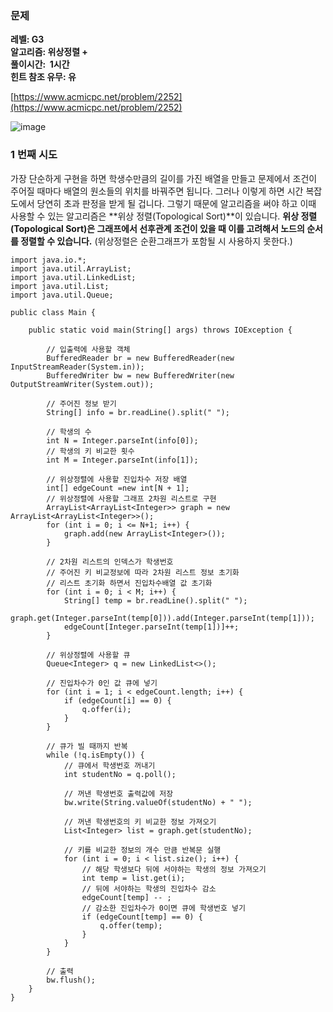 ### **문제**         

**레벨: G3  
알고리즘: 위상정렬 +**   
**풀이시간:  1시간   
힌트 참조 유무: 유**

[https://www.acmicpc.net/problem/2252](https://www.acmicpc.net/problem/2252)

![image](https://github.com/sunwon12/Today-I-Learn/assets/92251131/a1a74db4-8472-4f59-8f5c-11bbb2a66bb2)

### **1 번째 시도**   

가장 단순하게 구현을 하면 학생수만큼의 길이를 가진 배열을 만들고 문제에서 조건이 주어질 때마다 배열의 원소들의 위치를 바꿔주면 됩니다. 그러나 이렇게 하면 시간 복잡도에서 당연히 초과 판정을 받게 될 겁니다. 그렇기 때문에 알고리즘을 써야 하고 이때 사용할 수 있는 알고리즘은 **위상 정렬(Topological Sort)**이 있습니다. **위상 정렬(Topological Sort)은 그래프에서 선후관계 조건이 있을 때 이를 고려해서 노드의 순서를 정렬할 수 있습니다.** (위상정렬은 순환그래프가 포함될 시 사용하지 못한다.)

```
import java.io.*;
import java.util.ArrayList;
import java.util.LinkedList;
import java.util.List;
import java.util.Queue;

public class Main {

    public static void main(String[] args) throws IOException {

        // 입출력에 사용할 객체
        BufferedReader br = new BufferedReader(new InputStreamReader(System.in));
        BufferedWriter bw = new BufferedWriter(new OutputStreamWriter(System.out));

        // 주어진 정보 받기
        String[] info = br.readLine().split(" ");

        // 학생의 수
        int N = Integer.parseInt(info[0]);
        // 학생의 키 비교한 횟수
        int M = Integer.parseInt(info[1]);

        // 위상정렬에 사용할 진입차수 저장 배열
        int[] edgeCount =new int[N + 1];
        // 위상정렬에 사용할 그래프 2차원 리스트로 구현
        ArrayList<ArrayList<Integer>> graph = new ArrayList<ArrayList<Integer>>();
        for (int i = 0; i <= N+1; i++) {
            graph.add(new ArrayList<Integer>());
        }

        // 2차원 리스트의 인덱스가 학생번호
        // 주어진 키 비교정보에 따라 2차원 리스트 정보 초기화
        // 리스트 초기화 하면서 진입차수배열 값 초기화
        for (int i = 0; i < M; i++) {
            String[] temp = br.readLine().split(" ");
            graph.get(Integer.parseInt(temp[0])).add(Integer.parseInt(temp[1]));
            edgeCount[Integer.parseInt(temp[1])]++;
        }

        // 위상정렬에 사용할 큐
        Queue<Integer> q = new LinkedList<>();

        // 진입차수가 0인 값 큐에 넣기
        for (int i = 1; i < edgeCount.length; i++) {
            if (edgeCount[i] == 0) {
                q.offer(i);
            }
        }

        // 큐가 빌 때까지 반복
        while (!q.isEmpty()) {
            // 큐에서 학생번호 꺼내기
            int studentNo = q.poll();

            // 꺼낸 학생번호 출력값에 저장
            bw.write(String.valueOf(studentNo) + " ");

            // 꺼낸 학생번호의 키 비교한 정보 가져오기
            List<Integer> list = graph.get(studentNo);

            // 키를 비교한 정보의 개수 만큼 반복문 실행
            for (int i = 0; i < list.size(); i++) {
                // 해당 학생보다 뒤에 서야하는 학생의 정보 가져오기
                int temp = list.get(i);
                // 뒤에 서야하는 학생의 진입차수 감소
                edgeCount[temp] -- ;
                // 감소한 진입차수가 0이면 큐에 학생번호 넣기
                if (edgeCount[temp] == 0) {
                    q.offer(temp);
                }
            }
        }

        // 출력
        bw.flush();
    }
}
```
